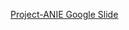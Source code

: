 [Project-ANIE Google Slide](https://docs.google.com/presentation/d/1JmcEg7IctLzr0riiRTzdcogTuyKq-ocCgj-RvKGTLrA/edit?usp=sharing)
